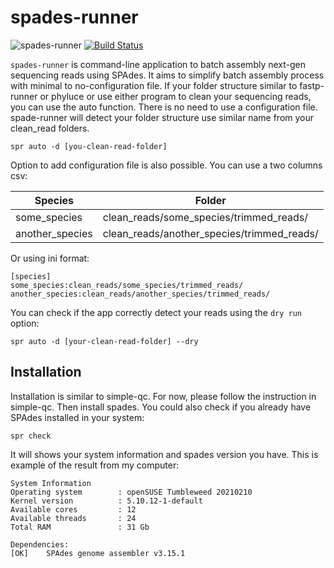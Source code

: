 # spades-runner
![spades-runner](https://github.com/hhandika/spades-runner/workflows/Tests/badge.svg)
[![Build Status](https://www.travis-ci.com/hhandika/spades-runner.svg?branch=main)](https://www.travis-ci.com/hhandika/spades-runner)

`spades-runner` is command-line application to batch assembly next-gen sequencing reads using SPAdes. It aims to simplify batch assembly process with minimal to no-configuration file. If your folder structure similar to fastp-runner or phyluce or use either program to clean your sequencing reads, you can use the auto function. There is no need to use a configuration file. spade-runner will detect your folder structure use similar name from your clean_read folders.

```
spr auto -d [you-clean-read-folder]
```

Option to add configuration file is also possible. You can use a two columns csv:

|Species        | Folder                                    |
|---------------|-------------------------------------------|
|some_species   |clean_reads/some_species/trimmed_reads/    |
|another_species|clean_reads/another_species/trimmed_reads/ |

Or using ini format:

```
[species]
some_species:clean_reads/some_species/trimmed_reads/
another_species:clean_reads/another_species/trimmed_reads/
```

You can check if the app correctly detect your reads using the `dry run` option:

```
spr auto -d [your-clean-read-folder] --dry
```

## Installation
Installation is similar to simple-qc. For now, please follow the instruction in simple-qc. Then install spades. You could also check if you already have SPAdes installed in your system:

```
spr check
```
It will shows your system information and spades version you have. This is example of the result from my computer:

```
System Information
Operating system        : openSUSE Tumbleweed 20210210
Kernel version          : 5.10.12-1-default
Available cores         : 12
Available threads       : 24
Total RAM               : 31 Gb

Dependencies:
[OK]    SPAdes genome assembler v3.15.1
```